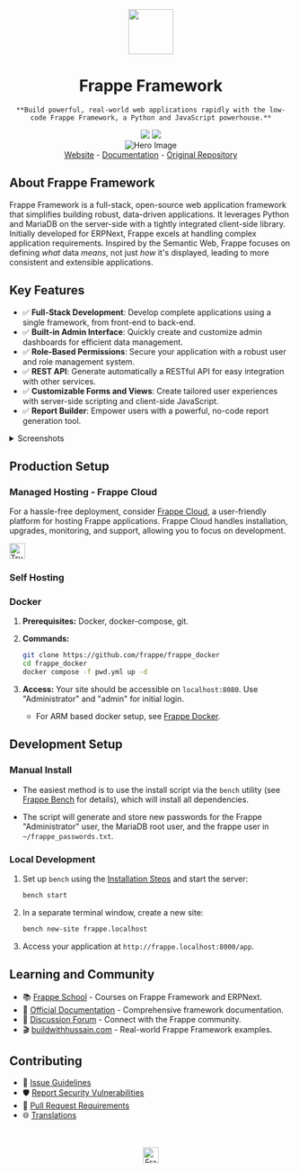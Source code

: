 <div align="center" markdown="1">
    <img src=".github/framework-logo-new.svg" width="80" height="80"/>
    <h1>Frappe Framework</h1>

    **Build powerful, real-world web applications rapidly with the low-code Frappe Framework, a Python and JavaScript powerhouse.**
</div>

<div align="center">
    <a target="_blank" href="LICENSE" title="License: MIT"><img src="https://img.shields.io/badge/License-MIT-success.svg"></a>
    <a href="https://codecov.io/gh/frappe/frappe"><img src="https://codecov.io/gh/frappe/frappe/branch/develop/graph/badge.svg?token=XoTa679hIj"/></a>
</div>
<div align="center">
    <img src=".github/hero-image.png" alt="Hero Image" />
</div>
<div align="center">
    <a href="https://frappe.io/framework">Website</a>
    -
    <a href="https://docs.frappe.io/framework">Documentation</a>
    -
    <a href="https://github.com/frappe/frappe">Original Repository</a>
</div>

## About Frappe Framework

Frappe Framework is a full-stack, open-source web application framework that simplifies building robust, data-driven applications. It leverages Python and MariaDB on the server-side with a tightly integrated client-side library. Initially developed for ERPNext, Frappe excels at handling complex application requirements.  Inspired by the Semantic Web, Frappe focuses on defining *what* data *means*, not just *how* it's displayed, leading to more consistent and extensible applications.

## Key Features

*   ✅ **Full-Stack Development**: Develop complete applications using a single framework, from front-end to back-end.
*   ✅ **Built-in Admin Interface**:  Quickly create and customize admin dashboards for efficient data management.
*   ✅ **Role-Based Permissions**: Secure your application with a robust user and role management system.
*   ✅ **REST API**: Generate automatically a RESTful API for easy integration with other services.
*   ✅ **Customizable Forms and Views**:  Create tailored user experiences with server-side scripting and client-side JavaScript.
*   ✅ **Report Builder**: Empower users with a powerful, no-code report generation tool.

<details>
<summary>Screenshots</summary>

![List View](.github/fw-list-view.png)
![Form View](.github/fw-form-view.png)
![Role Permission Manager](.github/fw-rpm.png)
</details>

## Production Setup

### Managed Hosting - Frappe Cloud

For a hassle-free deployment, consider [Frappe Cloud](https://frappecloud.com), a user-friendly platform for hosting Frappe applications. Frappe Cloud handles installation, upgrades, monitoring, and support, allowing you to focus on development.

<div>
    <a href="https://frappecloud.com/" target="_blank">
        <picture>
            <source media="(prefers-color-scheme: dark)" srcset="https://frappe.io/files/try-on-fc-white.png">
            <img src="https://frappe.io/files/try-on-fc-black.png" alt="Try on Frappe Cloud" height="28" />
        </picture>
    </a>
</div>

### Self Hosting

### Docker

1.  **Prerequisites:** Docker, docker-compose, git.
2.  **Commands:**

    ```bash
    git clone https://github.com/frappe/frappe_docker
    cd frappe_docker
    docker compose -f pwd.yml up -d
    ```

3.  **Access:** Your site should be accessible on `localhost:8080`. Use "Administrator" and "admin" for initial login.

    *   For ARM based docker setup, see [Frappe Docker](https://github.com/frappe/frappe_docker?tab=readme-ov-file#to-run-on-arm64-architecture-follow-this-instructions).

## Development Setup

### Manual Install

*   The easiest method is to use the install script via the `bench` utility (see [Frappe Bench](https://github.com/frappe/bench) for details), which will install all dependencies.

*   The script will generate and store new passwords for the Frappe "Administrator" user, the MariaDB root user, and the frappe user in `~/frappe_passwords.txt`.

### Local Development

1.  Set up `bench` using the [Installation Steps](https://docs.frappe.io/framework/user/en/installation) and start the server:

    ```bash
    bench start
    ```

2.  In a separate terminal window, create a new site:

    ```bash
    bench new-site frappe.localhost
    ```

3.  Access your application at `http://frappe.localhost:8000/app`.

## Learning and Community

*   📚 [Frappe School](https://frappe.school) - Courses on Frappe Framework and ERPNext.
*   📖 [Official Documentation](https://docs.frappe.io/framework) - Comprehensive framework documentation.
*   💬 [Discussion Forum](https://discuss.frappe.io/) - Connect with the Frappe community.
*   🎬 [buildwithhussain.com](https://buildwithhussain.com) - Real-world Frappe Framework examples.

## Contributing

*   📝 [Issue Guidelines](https://github.com/frappe/erpnext/wiki/Issue-Guidelines)
*   🛡️ [Report Security Vulnerabilities](https://frappe.io/security)
*   🤝 [Pull Request Requirements](https://github.com/frappe/erpnext/wiki/Contribution-Guidelines)
*   🌐 [Translations](https://crowdin.com/project/frappe)

<br>
<br>
<div align="center">
    <a href="https://frappe.io" target="_blank">
        <picture>
            <source media="(prefers-color-scheme: dark)" srcset="https://frappe.io/files/Frappe-white.png">
            <img src="https://frappe.io/files/Frappe-black.png" alt="Frappe Technologies" height="28"/>
        </picture>
    </a>
</div>